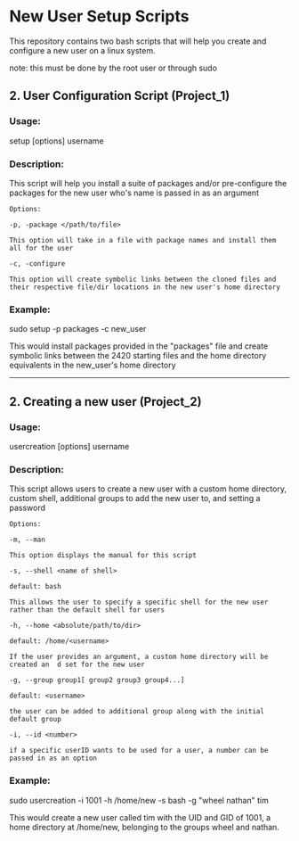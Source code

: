 # New User Setup Scripts


This repository contains two bash scripts that will help you create and configure a new user on a linux system.

note: this must be done by the root user or through sudo



## 2. User Configuration Script (Project_1)

### Usage: 

setup [options] username

### Description:

This script will help you install a suite of packages and/or pre-configure the packages for the new user who's name is passed in as an argument

    Options:

    -p, -package </path/to/file>

    This option will take in a file with package names and install them all for the user

    -c, -configure

    This option will create symbolic links between the cloned files and their respective file/dir locations in the new user's home directory

### Example:

sudo setup -p packages -c new_user

This would install packages provided in the "packages" file and create symbolic links between the 2420 starting files and the home directory equivalents in the new_user's home directory

---

## 2. Creating a new user (Project_2)

### Usage: 
  
  usercreation [options] username

### Description: 
  
  This script allows users to create a new user with a custom home directory, custom shell, additional groups to add the new user to, and setting a password

    Options:

    -m, --man 

    This option displays the manual for this script

    -s, --shell <name of shell>

    default: bash

	This allows the user to specify a specific shell for the new user rather than the default shell for users

	-h, --home <absolute/path/to/dir>

    default: /home/<username>

	If the user provides an argument, a custom home directory will be created an  d set for the new user

	-g, --group group1[ group2 group3 group4...]

    default: <username>

	the user can be added to additional group along with the initial default group

    -i, --id <number>

    if a specific userID wants to be used for a user, a number can be passed in as an option

### Example:

sudo usercreation -i 1001 -h /home/new -s bash -g "wheel nathan" tim

This would create a new user called tim with the UID and GID of 1001, a home directory at /home/new, belonging to the groups wheel and nathan.